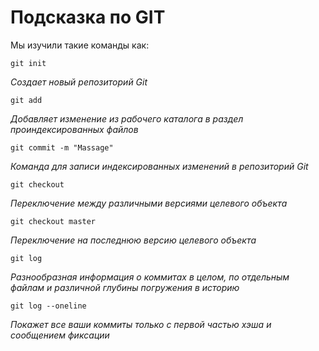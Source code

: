 # Подсказка по GIT
Мы изучили такие команды как:
```
git init 
```
*Cоздает новый репозиторий Git*
```
git add
```
*Добавляет изменение из рабочего каталога в раздел проиндексированных файлов*
```
git commit -m "Massage"
````
*Команда для записи индексированных изменений в репозиторий Git*
```
git checkout 
```
*Переключение между различными версиями целевого объекта*
```
git checkout master
```
*Переключение на последнюю версию целевого объекта*
```
git log
```
*Разнообразная информация о коммитах в целом, по отдельным файлам и различной глубины погружения в историю*
```
git log --oneline
```
*Покажет все ваши коммиты только с первой частью хэша и сообщением фиксации*


